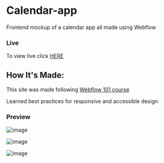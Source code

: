 # Calendar-app
Frontend mockup of a calendar app all made using Webflow


### Live
To view live click [HERE](https://xoxoiindy.github.io/Calendar-app/)

## How It's Made: 
This site was made following [Webflow 101 course](https://university.webflow.com/courses/webflow-101)

Learned best practices for responsive and accessible design




### Preview 

![image](https://user-images.githubusercontent.com/64226925/231098483-6e614f8a-f4d3-4a97-aa5c-9e9a1fb97540.png) 

![image](https://user-images.githubusercontent.com/64226925/231101234-5fc7e652-c335-4bcf-ad8f-941b9ccc5e35.png)

![image](https://user-images.githubusercontent.com/64226925/231101393-c20b055a-94c0-46de-b63b-a38998be5131.png)


